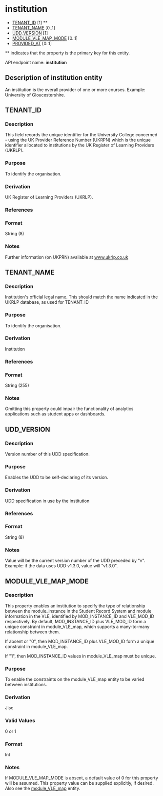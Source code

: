 # institution
* [TENANT_ID](#tenant_id) [1] **
* [TENANT_NAME](#tenant_name) [0..1]
* [UDD_VERSION](#udd_version) [1]
* [MODULE_VLE_MAP_MODE](#module_vle_map_mode) [0..1]
* [PROVIDED_AT](assessment_instance.md#provided_at) [0..1]

\** indicates that the property is the primary key for this entity.

API endpoint name: **institution**

## Description of institution entity
An institution is the overall provider of one or more courses.  Example: University of Gloucestershire.

## TENANT_ID
### Description
This field records the unique identifier for the University College concerned - using the UK Provider Reference Number (UKRPN) which is the unique identifier allocated to institutions by the UK Register of Learning Providers (UKRLP).

### Purpose
To identify the organisation.

### Derivation
UK Register of Learning Providers (UKRLP).

### References

### Format
String (8)

### Notes
Further information (on UKPRN) available at www.ukrlp.co.uk


## TENANT_NAME
### Description
Institution's official legal name. This should match the name indicated in the UKRLP database, as used for TENANT_ID

### Purpose
To identify the organisation.

### Derivation
Institution

### References

### Format
String (255)

### Notes
Omitting this property could impair the functionality of analytics applications such as student apps or dashboards.

## UDD_VERSION
### Description
Version number of this UDD specification.

### Purpose
Enables the UDD to be self-declaring of its version.

### Derivation
UDD specification in use by the institution

### References

### Format
String (8)

### Notes
Value will be the current version number of the UDD preceded by "v".  Example: if the data uses UDD v1.3.0, value will "v1.3.0".

## MODULE_VLE_MAP_MODE
### Description
This property enables an institution to specify the type of relationship between the module_instance in the Student Record System and module information in the VLE, identified by MOD_INSTANCE_ID and VLE_MOD_ID respectively. By default, MOD_INSTANCE_ID plus VLE_MOD_ID form a unique constraint in module_VLE_map, which supports a many-to-many relationship between them.

If absent or "0", then MOD_INSTANCE_ID plus VLE_MOD_ID form a unique constraint in module_VLE_map.

If "1", then MOD_INSTANCE_ID values in module_VLE_map must be unique.

### Purpose
To enable the constraints on the module_VLE_map entity to be varied between institutions.

### Derivation
Jisc

### Valid Values
0 or 1

### Format
Int

### Notes
If MODULE_VLE_MAP_MODE is absent, a default value of 0 for this property will be assumed. This property value can be supplied explicitly, if desired.
Also see the [module_VLE_map](module_vle_map.md) entity.
